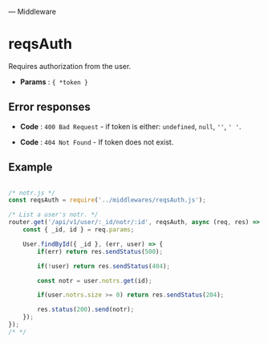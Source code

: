 
― Middleware

# reqsAuth

Requires authorization from the user.

-  **Params** : `{ *token }`

## Error responses

-  **Code** : `400 Bad Request` - if token is either: `undefined`, `null`, `''`, `' '`.

-  **Code** : `404 Not Found` - If token does not exist.

## Example

```js

/* notr.js */
const reqsAuth = require('../middlewares/reqsAuth.js');

/* List a user's notr. */
router.get('/api/v1/user/:_id/notr/:id', reqsAuth, async (req, res) => {
    const { _id, id } = req.params;

    User.findById({ _id }, (err, user) => {
        if(err) return res.sendStatus(500);

        if(!user) return res.sendStatus(404);

        const notr = user.notrs.get(id);

        if(user.notrs.size >= 0) return res.sendStatus(204);

        res.status(200).send(notr);
    });
});
/* */
```